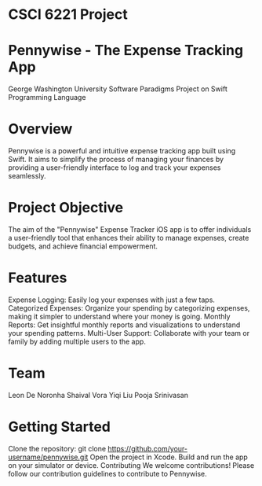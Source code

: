# CSCI 6221 Project
# Pennywise - The Expense Tracking App
George Washington University 
Software Paradigms Project on Swift Programming Language

# Overview
Pennywise is a powerful and intuitive expense tracking app built using Swift. It aims to simplify the process of managing your finances by providing a user-friendly interface to log and track your expenses seamlessly.

# Project Objective
The aim of the "Pennywise" Expense Tracker iOS app is to offer individuals a user-friendly tool that enhances their ability to manage expenses, create budgets, and achieve financial empowerment.

# Features
Expense Logging: Easily log your expenses with just a few taps.
Categorized Expenses: Organize your spending by categorizing expenses, making it simpler to understand where your money is going.
Monthly Reports: Get insightful monthly reports and visualizations to understand your spending patterns.
Multi-User Support: Collaborate with your team or family by adding multiple users to the app.

# Team
Leon De Noronha
Shaival Vora
Yiqi Liu
Pooja Srinivasan

# Getting Started
Clone the repository: git clone https://github.com/your-username/pennywise.git
Open the project in Xcode.
Build and run the app on your simulator or device.
Contributing
We welcome contributions! Please follow our contribution guidelines to contribute to Pennywise.
